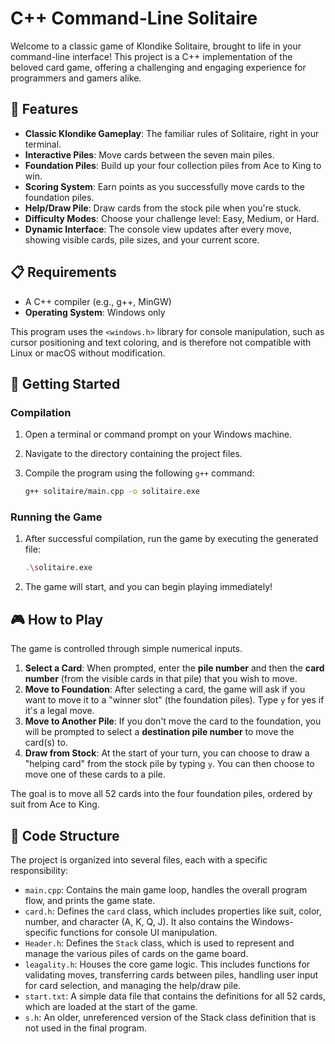 # C++ Command-Line Solitaire

Welcome to a classic game of Klondike Solitaire, brought to life in your command-line interface! This project is a C++ implementation of the beloved card game, offering a challenging and engaging experience for programmers and gamers alike.

## 🌟 Features

* **Classic Klondike Gameplay**: The familiar rules of Solitaire, right in your terminal.
* **Interactive Piles**: Move cards between the seven main piles.
* **Foundation Piles**: Build up your four collection piles from Ace to King to win.
* **Scoring System**: Earn points as you successfully move cards to the foundation piles.
* **Help/Draw Pile**: Draw cards from the stock pile when you're stuck.
* **Difficulty Modes**: Choose your challenge level: Easy, Medium, or Hard.
* **Dynamic Interface**: The console view updates after every move, showing visible cards, pile sizes, and your current score.

## 📋 Requirements

* A C++ compiler (e.g., g++, MinGW)
* **Operating System**: Windows only

This program uses the `<windows.h>` library for console manipulation, such as cursor positioning and text coloring, and is therefore not compatible with Linux or macOS without modification.

## 🚀 Getting Started

### Compilation

1.  Open a terminal or command prompt on your Windows machine.
2.  Navigate to the directory containing the project files.
3.  Compile the program using the following `g++` command:

    ```bash
    g++ solitaire/main.cpp -o solitaire.exe
    ```

### Running the Game

1.  After successful compilation, run the game by executing the generated file:

    ```bash
    .\solitaire.exe
    ```

2.  The game will start, and you can begin playing immediately!

## 🎮 How to Play

The game is controlled through simple numerical inputs.

1.  **Select a Card**: When prompted, enter the **pile number** and then the **card number** (from the visible cards in that pile) that you wish to move.
2.  **Move to Foundation**: After selecting a card, the game will ask if you want to move it to a "winner slot" (the foundation piles). Type `y` for yes if it's a legal move.
3.  **Move to Another Pile**: If you don't move the card to the foundation, you will be prompted to select a **destination pile number** to move the card(s) to.
4.  **Draw from Stock**: At the start of your turn, you can choose to draw a "helping card" from the stock pile by typing `y`. You can then choose to move one of these cards to a pile.

The goal is to move all 52 cards into the four foundation piles, ordered by suit from Ace to King.

## 📂 Code Structure

The project is organized into several files, each with a specific responsibility:

* `main.cpp`: Contains the main game loop, handles the overall program flow, and prints the game state.
* `card.h`: Defines the `card` class, which includes properties like suit, color, number, and character (A, K, Q, J). It also contains the Windows-specific functions for console UI manipulation.
* `Header.h`: Defines the `Stack` class, which is used to represent and manage the various piles of cards on the game board.
* `leagality.h`: Houses the core game logic. This includes functions for validating moves, transferring cards between piles, handling user input for card selection, and managing the help/draw pile.
* `start.txt`: A simple data file that contains the definitions for all 52 cards, which are loaded at the start of the game.
* `s.h`: An older, unreferenced version of the Stack class definition that is not used in the final program.